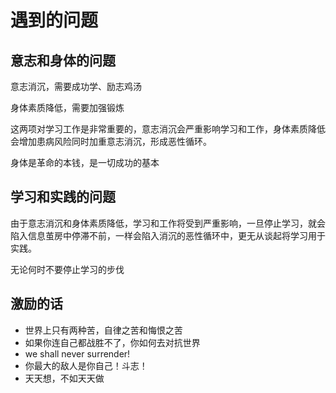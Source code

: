 # 遇到的问题

## 意志和身体的问题

意志消沉，需要成功学、励志鸡汤

身体素质降低，需要加强锻炼

这两项对学习工作是非常重要的，意志消沉会严重影响学习和工作，身体素质降低会增加患病风险同时加重意志消沉，形成恶性循环。

身体是革命的本钱，是一切成功的基本

## 学习和实践的问题

由于意志消沉和身体素质降低，学习和工作将受到严重影响，一旦停止学习，就会陷入信息茧房中停滞不前，一样会陷入消沉的恶性循环中，更无从谈起将学习用于实践。

无论何时不要停止学习的步伐

## 激励的话

- 世界上只有两种苦，自律之苦和悔恨之苦
- 如果你连自己都战胜不了，你如何去对抗世界
- we shall never surrender!
- 你最大的敌人是你自己！斗志！
- 天天想，不如天天做
